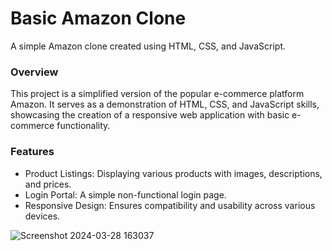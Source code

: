 # Basic Amazon Clone
A simple Amazon clone created using HTML, CSS, and JavaScript.

### Overview
This project is a simplified version of the popular e-commerce platform Amazon. It serves as a demonstration of HTML, CSS, and JavaScript skills, showcasing the creation of a responsive web application with basic e-commerce functionality.

### Features
- Product Listings: Displaying various products with images, descriptions, and prices.
- Login Portal: A simple non-functional login page.
- Responsive Design: Ensures compatibility and usability across various devices.

![Screenshot 2024-03-28 163037](https://github.com/Shreedj/Basic-Amazon-Clone/assets/110774826/59a6af03-0c89-46cb-ad65-4d75de8e9d7f)
